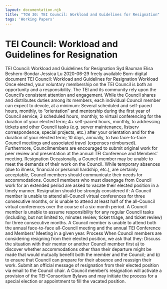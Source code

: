 ```yaml
---
layout: documentation.njk
title: "TCW 30: TEI Council: Workload and Guidelines for Resignation"
tags: 'Working Papers'
---
```

<div id="tei"><h1>TEI Council: Workload and Guidelines for Resignation</h1><tei-tei data-xmlns="http://www.tei-c.org/ns/1.0" data-origname="TEI"> <tei-teiheader data-origname="teiHeader"> <tei-filedesc data-origname="fileDesc"> <tei-titlestmt data-origname="titleStmt"> <tei-title data-origname="title">TEI Council: Workload and Guidelines for Resignation</tei-title> <tei-author data-origname="author">Syd Bauman</tei-author> <tei-author data-origname="author">Elisa Beshero-Bondar</tei-author> <tei-author data-origname="author">Jessica Lu</tei-author> </tei-titlestmt> <tei-editionstmt data-origname="editionStmt"> <tei-edition data-origname="edition"> <tei-date data-origname="date">2020-06-29</tei-date> </tei-edition> </tei-editionstmt> <tei-publicationstmt data-origname="publicationStmt"> <tei-p data-origname="p">freely available</tei-p> </tei-publicationstmt> <tei-sourcedesc data-origname="sourceDesc"> <tei-p data-origname="p">Born-digital document</tei-p> </tei-sourcedesc> </tei-filedesc> </tei-teiheader> <tei-text data-origname="text"> <tei-body data-origname="body"> <tei-div data-origname="div"> <tei-head data-origname="head">TEI Council: Workload and Guidelines for Resignation</tei-head> <tei-div data-origname="div"> <tei-head data-origname="head">Workload</tei-head> <tei-p data-origname="p"> Once elected, your voluntary membership on the TEI Council is both an opportunity and a responsibility. The TEI and its community rely upon the Council’s consistent attention and engagement. While the Council shares and distributes duties among its members, each individual Council member can expect to devote, at a minimum: <tei-list data-origname="list"> <tei-item data-origname="item">Several scheduled and self-paced hours, monthly, to “orientation” and mentorship during the first year of Council service;</tei-item> <tei-item data-origname="item">3 scheduled hours, monthly, to virtual conferencing for the duration of your elected term;</tei-item> <tei-item data-origname="item">4+ self-paced hours, monthly, to addressing tickets and other Council tasks (e.g. server maintenance, listserv correspondence, special projects, etc.) after your orientation and for the duration of your elected term;</tei-item> <tei-item data-origname="item">10 days, annually, to two face-to-face Council meetings and associated travel (expenses reimbursed).</tei-item> </tei-list> </tei-p> <tei-p data-origname="p">Furthermore, Councilmembers are encouraged to submit original work for peer review and presentation at the annual TEI Conference and Members’ meeting.</tei-p> </tei-div> <tei-div data-origname="div"> <tei-head data-origname="head">Resignation</tei-head> <tei-p data-origname="p"> Occasionally, a Council member may be unable to meet the demands of their work on the Council. <tei-lb data-origname="lb" data-empty=""></tei-lb>While temporary absences (due to illness, financial or personal hardship, etc.), are certainly acceptable, Council members should communicate their needs for accommodations. Council members who must disengage from Council work for an extended period are asked to vacate their elected position in a timely manner. </tei-p> <tei-p data-origname="p"> Resignation should be strongly considered if: <tei-list data-origname="list"> <tei-item data-origname="item">A Council member is unable to attend all-Council virtual conferences for three consecutive months, or is unable to attend at least half of the all-Council virtual conferences over the course of a six-month period.</tei-item> <tei-item data-origname="item">A Council member is unable to assume responsibility for any regular Council tasks (including, but not limited to, minutes review, ticket triage, and ticket review) for three consecutive months.</tei-item> <tei-item data-origname="item">A Council member is unable to attend both the annual face-to-face all-Council meeting and the annual TEI Conference and Members’ Meeting in a given year.</tei-item> </tei-list> </tei-p> <tei-div data-origname="div"> <tei-head data-origname="head">Process</tei-head> <tei-p data-origname="p">When Council members are considering resigning from their elected position, we ask that they: <tei-list data-origname="list"> <tei-item data-origname="item">Discuss the situation with their mentor or another Council member first <tei-list data-origname="list"> <tei-item data-origname="item">a) to discover whether accommodations other than their departure might be made that would mutually benefit both the member and the Council; and</tei-item> <tei-item data-origname="item">b) to ensure that Council can prepare for their absence and reassign their work.</tei-item> </tei-list> </tei-item> <tei-item data-origname="item">Submit an official message of resignation from their elected position via email to the Council chair.</tei-item> </tei-list> </tei-p> <tei-p data-origname="p">A Council member’s resignation will activate a provision of the <tei-ref data-origname="ref" data-origatts="target" target="https://tei-c.org/about/bylaws/">TEI-Consortium Bylaws</tei-ref> and may initiate the process for a special election or appointment to fill the vacated position. </tei-p> </tei-div> </tei-div> </tei-div> </tei-body> </tei-text> </tei-tei></div>